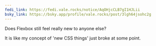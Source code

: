 ```yaml
---
fedi_link: https://fedi.vale.rocks/notice/AqOHjcCLB7gI1HJLii
bsky_link: https://bsky.app/profile/vale.rocks/post/3lgh64jsohc2g
---
```


Does Flexbox still feel really new to anyone else?

It is like my concept of 'new CSS things' just broke at some point.
